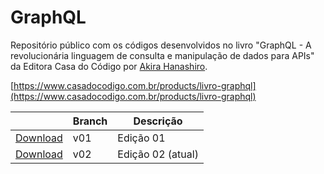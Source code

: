 # GraphQL

Repositório público com os códigos desenvolvidos no livro "GraphQL - A revolucionária linguagem de consulta e manipulação de dados para APIs" da Editora Casa do Código por [Akira Hanashiro](https://github.com/hanashiro).

[https://www.casadocodigo.com.br/products/livro-graphql](https://www.casadocodigo.com.br/products/livro-graphql)

|  | Branch | Descrição |
| ------ | ------ |  ------ | 
[Download](https://github.com/hanashiro/cdc-livro-graphql/archive/refs/heads/v01.zip)    |  v01     | Edição 01 |
[Download](https://github.com/hanashiro/cdc-livro-graphql/archive/refs/heads/v02.zip)    |  v02     | Edição 02 (atual) |
